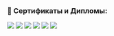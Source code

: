 ### 📃 Сертификаты и Дипломы:
<img src="https://u.netology.ru/backend/uploads/legacy/shared_diplomas/image/332871/1ef31b3396ed593d6a14fc9694baf555.png?ts=1693282662"/>
<img src="https://u.netology.ru/backend/uploads/legacy/shared_diplomas/image/305198/bd020c980c23e1b7f616b3524679dd33.png?ts=1687187905"/>
<img src="https://u.netology.ru/backend/uploads/legacy/shared_diplomas/image/292901/12e7d0a7cbc5302d9106be8af67ac492.png?ts=1684321203"/>
<img src="https://u.netology.ru/backend/uploads/legacy/shared_diplomas/image/292054/f3db0ab13f6ba41e90994d3cc7a6a1a3.png?ts=1684167300"/>
<img src="https://u.netology.ru/backend/uploads/legacy/shared_diplomas/image/256703/1b970e869526a289db02ac18792f33a3.png?ts=1676992929"/>
<img src="https://u.netology.ru/backend/uploads/legacy/shared_diplomas/image/243983/0499a951e40bf9dd374466e442a0c68b.png?ts=1674618135"/>
